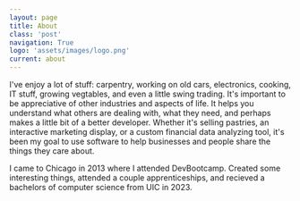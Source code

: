 ```yaml
---
layout: page
title: About
class: 'post'
navigation: True
logo: 'assets/images/logo.png'
current: about
---
```


I've enjoy a lot of stuff: carpentry, working on old cars, electronics, cooking, IT stuff, growing vegtables, and even a little swing trading. It's important to be appreciative of other industries and aspects of life. It helps you understand what others are dealing with, what they need, and perhaps makes a little bit of a better developer. Whether it's selling pastries, an interactive marketing display, or a custom financial data analyzing tool, it's been my goal to use software to help businesses and people share the things they care about.

I came to Chicago in 2013 where I attended DevBootcamp. Created some interesting things, attended a couple apprenticeships, and recieved a  bachelors of computer science from UIC in 2023.
